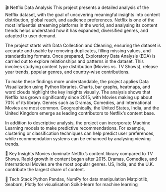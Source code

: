 🎬 Netflix Data Analysis
This project presents a detailed analysis of the Netflix dataset, with the goal of uncovering meaningful insights into content distribution, global reach, and audience preferences. Netflix is one of the most influential streaming platforms in the world, and analysing its content trends helps understand how it has expanded, diversified genres, and adapted to user demand.

The project starts with Data Collection and Cleaning, ensuring the dataset is accurate and usable by removing duplicates, filling missing values, and standardizing formats. Once prepared, Exploratory Data Analysis (EDA) is carried out to explore relationships and patterns in the dataset. This involves studying content type distribution (Movies vs. TV Shows), release year trends, popular genres, and country-wise contributions.

To make these findings more understandable, the project applies Data Visualization using Python libraries. Charts, bar graphs, heatmaps, and word clouds highlight the key insights visually. The analysis shows that Netflix has grown significantly since 2015, with Movies making up about 70% of its library. Genres such as Dramas, Comedies, and International Movies are most common. Geographically, the United States, India, and the United Kingdom emerge as leading contributors to Netflix’s content base.

In addition to descriptive analysis, the project can incorporate Machine Learning models to make predictive recommendations. For example, clustering or classification techniques can help predict user preferences, while recommendation systems can be enhanced by analysing viewing trends.

📌 Key Insights
Movies dominate Netflix’s content library compared to TV Shows.
Rapid growth in content began after 2015.
Dramas, Comedies, and International Movies are the most popular genres.
US, India, and the U.K. contribute the largest share of content.

🚀 Tech Stack
Python
Pandas, NumPy for data manipulation
Matplotlib, Seaborn, Plotly for visualisation
Scikit-learn for machine learning
